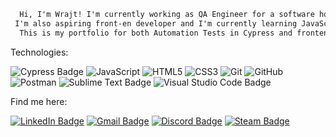 <div align="center">
  
```html
  Hi, I'm Wrajt! I'm currently working as QA Engineer for a software house. 
 I'm also aspiring front-en developer and I'm currently learning JavaScript.
  This is my portfolio for both Automation Tests in Cypress and frontend projects.
  ```


<!---
Wrajt/Wrajt is a ✨ special ✨ repository because its `README.md` (this file) appears on your GitHub profile.
You can click the Preview link to take a look at your changes.
--->
</div>
Technologies:

![Cypress Badge](https://img.shields.io/badge/Cypress-17202C?logo=cypress&logoColor=fff&style=flat-square)
![JavaScript](https://img.shields.io/badge/-JavaScript-black?style=flat-square&logo=javascript)
![HTML5](https://img.shields.io/badge/-HTML5-E34F26?style=flat-square&logo=html5&logoColor=white)
![CSS3](https://img.shields.io/badge/-CSS3-1572B6?style=flat-square&logo=css3)
![Git](https://img.shields.io/badge/-Git-black?style=flat-square&logo=git)
![GitHub](https://img.shields.io/badge/-GitHub-181717?style=flat-square&logo=github)
![Postman](https://img.shields.io/badge/Postman-black?style=flat-square&logo=postman)
![Sublime Text Badge](https://img.shields.io/badge/Sublime%20Text-FF9800?logo=sublimetext&logoColor=fff&style=flat-square)
![Visual Studio Code Badge](https://img.shields.io/badge/Visual%20Studio%20Code-007ACC?logo=visualstudiocode&logoColor=fff&style=flat-square)



Find me here:

<a href="https://www.linkedin.com/in/kgrabarek59/" target="_blank">![LinkedIn Badge](https://img.shields.io/badge/LinkedIn-0A66C2?logo=linkedin&logoColor=fff&style=flat-square)</a>
<a href="mailto:kgrabarek59@gmail.com" target="_blank">![Gmail Badge](https://img.shields.io/badge/Gmail-EA4335?logo=gmail&logoColor=fff&style=flat-square)</a>
<a href="https://discordapp.com/users/240861268863352834/" target="_blank">![Discord Badge](https://img.shields.io/badge/Discord-5865F2?logo=discord&logoColor=fff&style=flat-square)</a>
<a href="https://steamcommunity.com/id/wrrrajt/" target="_blank">![Steam Badge](https://img.shields.io/badge/Steam-000?logo=steam&logoColor=fff&style=flat-square)</a>
